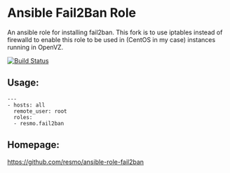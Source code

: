 # Ansible Fail2Ban Role
An ansible role for installing fail2ban.
This fork is to use iptables instead of firewalld to enable this role to be used in (CentOS in my case) instances running in OpenVZ.

[![Build Status](https://travis-ci.org/resmo/ansible-role-fail2ban.png?branch=master)](https://travis-ci.org/resmo/ansible-role-fail2ban)

## Usage:

    ---
    - hosts: all
      remote_user: root
      roles:
      - resmo.fail2ban

## Homepage: 

https://github.com/resmo/ansible-role-fail2ban
